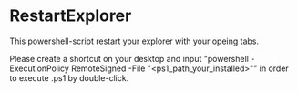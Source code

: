 # RestartExplorer
This powershell-script restart your explorer with your opeing tabs.

Please create a shortcut on your desktop and input "powershell -ExecutionPolicy RemoteSigned -File "<ps1_path_your_installed>"" in order to execute .ps1 by double-click.
